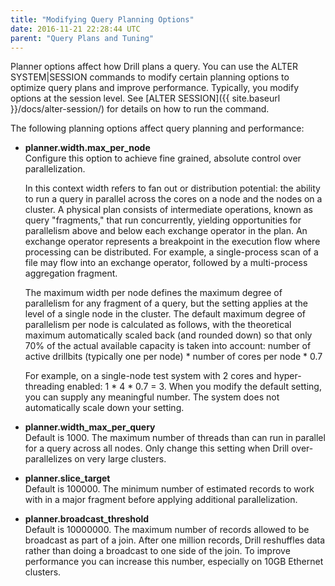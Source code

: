 ```yaml
---
title: "Modifying Query Planning Options"
date: 2016-11-21 22:28:44 UTC
parent: "Query Plans and Tuning"
--- 
```


Planner options affect how Drill plans a query. You can use the ALTER SYSTEM|SESSION commands to modify certain planning options to optimize query plans and improve performance.  Typically, you modify options at the session level. See [ALTER SESSION]({{ site.baseurl }}/docs/alter-session/) for details on how to run the command.
 
The following planning options affect query planning and performance:

* **planner.width.max\_per_node**  
     Configure this option to achieve fine grained, absolute control over parallelization.

     In this context width refers to fan out or distribution potential: the ability to run a query in parallel across the cores on a node and the nodes on a cluster. A physical plan consists of intermediate operations, known as query "fragments," that run concurrently, yielding opportunities for parallelism above and below each exchange operator in the plan. An exchange operator represents a breakpoint in the execution flow where processing can be distributed. For example, a single-process scan of a file may flow into an exchange operator, followed by a multi-process aggregation fragment.
 
     The maximum width per node defines the maximum degree of parallelism for any fragment of a query, but the setting applies at the level of a single node in the cluster. The default maximum degree of parallelism per node is calculated as follows, with the theoretical maximum automatically scaled back (and rounded down) so that only 70% of the actual available capacity is taken into account: number of active drillbits (typically one per node) * number of cores per node * 0.7
 
     For example, on a single-node test system with 2 cores and hyper-threading enabled: 1 * 4 * 0.7 = 3.
     When you modify the default setting, you can supply any meaningful number. The system does not automatically scale down your setting.  

* **planner.width\_max\_per_query**  
     Default is 1000. The maximum number of threads than can run in parallel for a query across all nodes. Only change this setting when Drill over-parallelizes on very large clusters.
 
* **planner.slice_target**  
     Default is 100000. The minimum number of estimated records to work with in a major fragment before applying additional parallelization.
 
* **planner.broadcast_threshold**  
     Default is 10000000. The maximum number of records allowed to be broadcast as part of a join. After one million records, Drill reshuffles data rather than doing a broadcast to one side of the join. To improve performance you can increase this number, especially on 10GB Ethernet clusters.
 


